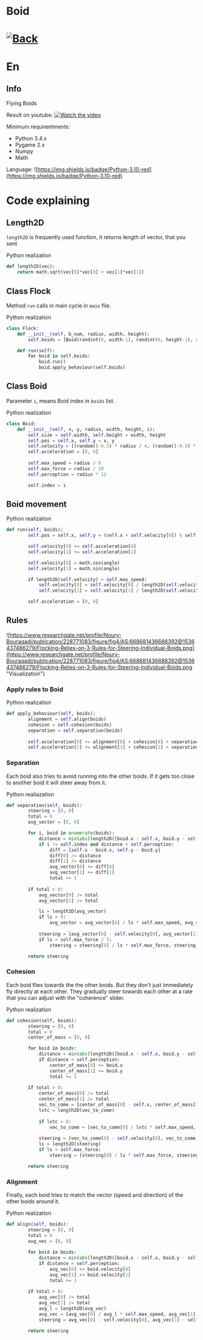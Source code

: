 # Boid 
# [![Back](https://user-images.githubusercontent.com/70763346/205440453-b9ab56d0-78f2-4e6b-a4e7-e164fb39f9e0.png)](https://ckreesher.github.io/)
# En

## Info
Flying Boids

Result on youtube:
[![Watch the video](https://img.youtube.com/vi/D3F6j38yzjY/maxresdefault.jpg)](https://www.youtube.com/watch?v=D3F6j38yzjY)

Minimum requirentments:
* Python 3.4.x
* Pygame 2.x
* Numpy
* Math

Language: ![https://img.shields.io/badge/Python-3.10-red](https://img.shields.io/badge/Python-3.10-red)

# Code explaining

## Length2D
```length2D``` is frequently used function, it returns length of vector, that you sent

Python realization
``` Python
def length2D(vec):
    return math.sqrt(vec[0]*vec[0] + vec[1]*vec[1])
```

## Class Flock

Method ```run``` calls in main cycle in ```main``` file.

Python realization
``` Python
class Flock:
    def __init__(self, b_num, radius, width, height):
        self.boids = [Boid(randint(0, width-1), randint(0, height-1), radius, width, height, i) for i in range(b_num)]

    def run(self):
        for boid in self.boids:
            boid.run()
            boid.apply_behaviour(self.boids)
```

## Class Boid

Parameter ```i```, means Boid index in ```boids``` list.

Python realization
``` Python
class Boid:
    def __init__(self, x, y, radius, width, height, i):
        self.size = self.width, self.height = width, height
        self.pos = self.x, self.y = x, y
        self.velocity = [(random()-0.5) * radius / 4, (random()-0.5) * radius / 4]
        self.acceleration = [0, 0]
        
        self.max_speed = radius / 8
        self.max_force = radius / 20
        self.perception = radius * 12

        self.index = i
```

## Boid movement

Python realization
``` Python
def run(self, boids):
        self.pos = self.x, self.y = (self.x + self.velocity[0]) % self.width, (self.y + self.velocity[1]) % self.height

        self.velocity[0] += self.acceleration[0]
        self.velocity[1] += self.acceleration[1]

        self.velocity[0] = math.cos(angle)
        self.velocity[1] = math.sin(angle)

        if length2D(self.velocity) > self.max_speed:
            self.velocity[0] = self.velocity[0] / length2D(self.velocity) * self.max_speed
            self.velocity[1] = self.velocity[1] / length2D(self.velocity) * self.max_speed

        self.acceleration = [0, 0]
```

## Rules

![https://www.researchgate.net/profile/Noury-Bouraqadi/publication/228771083/figure/fig4/AS:668681436688392@1536437486279/Flocking-Relies-on-3-Rules-for-Steering-Individual-Boids.png](https://www.researchgate.net/profile/Noury-Bouraqadi/publication/228771083/figure/fig4/AS:668681436688392@1536437486279/Flocking-Relies-on-3-Rules-for-Steering-Individual-Boids.png "Visualization")

### Apply rules to Boid

Python realization
``` Python
def apply_behaviour(self, boids):
        alignment = self.align(boids)
        cohesion = self.cohesion(boids)
        separation = self.separation(boids)
        
        self.acceleration[0] += alignment[0] + cohesion[0] + separation[0]
        self.acceleration[1] += alignment[1] + cohesion[1] + separation[1]
```

### Separation

Each boid also tries to avoid running into the other boids. If it gets too close to another boid it will steer away from it.

Python realiazation
``` Python
def separation(self, boids):
        steering = [0, 0]
        total = 0
        avg_vector = [0, 0]

        for i, boid in enumerate(boids):
            distance = min(abs(length2D([boid.x - self.x, boid.y - self.y])), abs(length2D([1280 - boid.x + self.x, 720 - boid.y + self.y])))
            if i != self.index and distance < self.perception:
                diff = [self.x - boid.x, self.y - boid.y]
                diff[0] /= distance
                diff[1] /= distance
                avg_vector[0] += diff[0]
                avg_vector[1] += diff[1]
                total += 1
        
        if total > 0:
            avg_vector[0] /= total
            avg_vector[1] /= total

            ls = length2D(avg_vector)
            if ls > 0:
                avg_vector = avg_vector[0] / ls * self.max_speed, avg_vector[1] / ls * self.max_speed
            
            steering = [avg_vector[0] - self.velocity[0], avg_vector[1] - self.velocity[1]]
            if ls > self.max_force / 5:
                steering = steering[0] / ls * self.max_force, steering[1] / ls * self.max_force / 5

        return steering
```

### Cohesion

Each boid flies towards the the other boids. But they don't just immediately fly directly at each other. They gradually steer towards each other at a rate that you can adjust with the "coherence" slider.

Python realization
``` Python
def cohesion(self, boids):
        steering = [0, 0]
        total = 0
        center_of_mass = [0, 0]

        for boid in boids:
            distance = min(abs(length2D([boid.x - self.x, boid.y - self.y])), abs(length2D([1280 - boid.x + self.x, 720 - boid.y + self.y])))
            if distance < self.perception:
                center_of_mass[0] += boid.x
                center_of_mass[1] += boid.y
                total += 1
        
        if total > 0:
            center_of_mass[0] /= total
            center_of_mass[1] /= total
            vec_to_come = [center_of_mass[0] - self.x, center_of_mass[1] - self.y]
            lvtc = length2D(vec_to_come)
            
            if lvtc > 0:
                vec_to_come = [vec_to_come[0] / lvtc * self.max_speed, vec_to_come[1] / lvtc * self.max_speed]
            
            steering = [vec_to_come[0] - self.velocity[0], vec_to_come[1] - self.velocity[1]]
            ls = length2D(steering)
            if ls > self.max_force:
                steering = [steering[0] / ls * self.max_force, steering[1] / ls * self.max_force]

        return steering
```

### Alignment

Finally, each boid tries to match the vector (speed and direction) of the other boids around it.

Python realization
``` Python
def align(self, boids):
        steering = [0, 0]
        total = 0
        avg_vec = [0, 0]
        
        for boid in boids:
            distance = min(abs(length2D([boid.x - self.x, boid.y - self.y])), abs(length2D([1280 - boid.x + self.x, 720 - boid.y + self.y])))
            if distance < self.perception:
                avg_vec[0] += boid.velocity[0]
                avg_vec[1] += boid.velocity[1]
                total += 1
        
        if total > 0:
            avg_vec[0] /= total
            avg_vec[1] /= total
            avg_l = length2D(avg_vec)
            avg_vec = [avg_vec[0] / avg_l * self.max_speed, avg_vec[1] / avg_l * self.max_speed]
            steering = avg_vec[0] - self.velocity[0], avg_vec[1] - self.velocity[1]

        return steering
```
